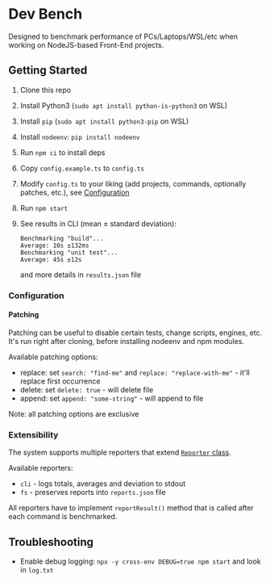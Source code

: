 # Dev Bench

Designed to benchmark performance of PCs/Laptops/WSL/etc when working on NodeJS-based Front-End projects.

## Getting Started

1. Clone this repo
2. Install Python3 (`sudo apt install python-is-python3` on WSL)
3. Install `pip` (`sudo apt install python3-pip` on WSL)
4. Install `nodeenv`: `pip install nodeenv`
5. Run `npm ci` to install deps
6. Copy `config.example.ts` to `config.ts`
7. Modify `config.ts` to your liking (add projects, commands, optionally patches, etc.), see [Configuration](#configuration)
8. Run `npm start`
9. See results in CLI (mean ± standard deviation):

   ```
   Benchmarking "build"...
   Average: 10s ±132ms
   Benchmarking "unit test"...
   Average: 45s ±12s
   ```

   and more details in `results.json` file

### Configuration

#### Patching

Patching can be useful to disable certain tests, change scripts, engines, etc. It's run right after cloning, before installing nodeenv and npm modules.

Available patching options:

- replace: set `search: "find-me"` and `replace: "replace-with-me"` - it'll replace first occurrence
- delete: set `delete: true` - will delete file
- append: set `append: "some-string"` - will append to file

Note: all patching options are exclusive <!-- TODO: make it apparent in types -->

### Extensibility

The system supports multiple reporters that extend [`Reporter` class](./reporters/Reporter.ts).

Available reporters:

- `cli` - logs totals, averages and deviation to stdout
- `fs` - preserves reports into `reports.json` file

All reporters have to implement `reportResult()` method that is called after each command is benchmarked.

<!-- TODO: add visual reporter, probably at the end of all benchmarks? -->

## Troubleshooting

- Enable debug logging: `npx -y cross-env DEBUG=true npm start` and look in `log.txt`
